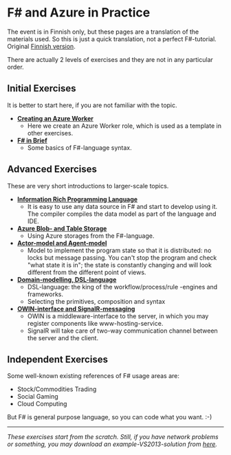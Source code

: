
# F# and Azure in Practice #

The event is in Finnish only, but these pages are a translation of the materials used. So this is just a quick translation, not a perfect F#-tutorial. Original [Finnish version](Readme.html).


There are actually 2 levels of exercises and they are not in any particular order.

## Initial Exercises ##

It is better to start here, if you are not familiar with the topic.

- [**Creating an Azure Worker**](1-AzureWorkerRole/AzureWorkerRoleEng.html)
	- Here we create an Azure Worker role, which is used as a template in other exercises.
- [**F# in Brief**](1-FSharpBasics/FSharpBasicsEng.html)
	- Some basics of F#-language syntax. 

## Advanced Exercises ##

These are very short introductions to larger-scale topics.

- [**Information Rich Programming Language**](2-DataUsage/DataUsageEng.html)
	- It is easy to use any data source in F# and start to develop using it. The compiler compiles the data model as part of the language and IDE.
- [**Azure Blob- and Table Storage**](2-AzureStorage/AzureStorageEng.html)
	- Using Azure storages from the F#-language.
- [**Actor-model and Agent-model**](2-AgentModel/AgentModelEng.html)
	- Model to implement the program state so that it is distributed: no locks but message passing. You can't stop the program and check "what state it is in"; the state is constantly changing and will look different from the different point of views.
- [**Domain-modelling, DSL-language**](2-DomainModel/DomainModelEng.html)
	- DSL-language: the king of the workflow/process/rule -engines and frameworks.
	- Selecting the primitives, composition and syntax
- [**OWIN-interface and SignalR-messaging**](2-AzureOwinWww/AzureOwinWwwEng.html)
	- OWIN is a middleware-interface to the server, in which you may register components like www-hosting-service.
	- SignalR will take care of two-way communication channel between the server and the client.

## Independent Exercises ##

Some well-known existing references of F# usage areas are:

- Stock/Commodities Trading 
- Social Gaming
- Cloud Computing

But F# is general purpose language, so you can code what you want. :-)

----------

*These exercises start from the scratch. Still, if you have network problems or something, you may download an example-VS2013-solution from [here](FSharpAzure.zip).*
